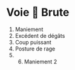 # Voie  Brute

1. Maniement
2. Excédent de dégâts
3. Coup puissant
4. Posture de rage
5. 6. Maniement 2

